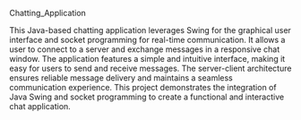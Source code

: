 Chatting_Application

This Java-based chatting application leverages Swing for the graphical user interface and socket programming for real-time communication. It allows a user to connect to a server and exchange messages in a responsive chat window. The application features a simple and intuitive interface, making it easy for users to send and receive messages. The server-client architecture ensures reliable message delivery and maintains a seamless communication experience. This project demonstrates the integration of Java Swing and socket programming to create a functional and interactive chat application.
